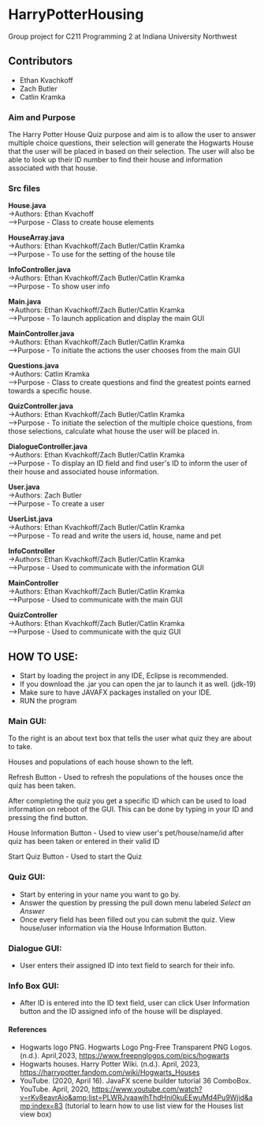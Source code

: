 
# HarryPotterHousing
Group project for C211 Programming 2 at Indiana University Northwest

## Contributors
- Ethan Kvachkoff
- Zach Butler
- Catlin Kramka

### Aim and Purpose

The Harry Potter House Quiz purpose and aim is to allow the user to answer multiple choice questions, 
their selection will generate the Hogwarts House that the user will be placed in based on their selection. 
The user will also be able to look up their ID number to find their house and information associated with that house. 

### Src files

**House.java**  
->Authors: Ethan Kvachoff  
-->Purpose - Class to create house elements  

**HouseArray.java**   
->Authors: Ethan Kvachkoff/Zach Butler/Catlin Kramka  
-->Purpose - To use for the setting of the house tile  

**InfoController.java**  
->Authors: Ethan Kvachkoff/Zach Butler/Catlin Kramka  
-->Purpose - To show user info  

**Main.java**   
->Authors: Ethan Kvachkoff/Zach Butler/Catlin Kramka  
-->Purpose - To launch application and display the main GUI  

**MainController.java**    
->Authors: Ethan Kvachkoff/Zach Butler/Catlin Kramka   
-->Purpose - To initiate the actions the user chooses from the main GUI  

**Questions.java**  
->Authors: Catlin Kramka  
-->Purpose - Class to create questions and find the greatest points earned towards a specific house.  

**QuizController.java**  
->Authors: Ethan Kvachkoff/Zach Butler/Catlin Kramka  
-->Purpose - To initiate the selection of the multiple choice questions, from those selections, calculate what house the user will be placed in.  

**DialogueController.java**  
->Authors: Ethan Kvachkoff/Zach Butler/Catlin Kramka  
-->Purpose - To display an ID field and find user's ID to inform the user of their house and associated house information.  

**User.java**  
->Authors: Zach Butler  
-->Purpose - To create a user  

**UserList.java**  
->Authors: Ethan Kvachkoff/Zach Butler/Catlin Kramka   
-->Purpose - To read and write the users id, house, name and pet  

**InfoController**  
->Authors: Ethan Kvachkoff/Zach Butler/Catlin Kramka  
-->Purpose - Used to communicate with the information GUI  

**MainController**  
->Authors: Ethan Kvachkoff/Zach Butler/Catlin Kramka  
-->Purpose - Used to communicate with the main GUI

**QuizController**  
->Authors: Ethan Kvachkoff/Zach Butler/Catlin Kramka  
-->Purpose - Used to communicate with the quiz GUI  

## HOW TO USE:
 - Start by loading the project in any IDE, Eclipse is recommended. 
 - If you download the .jar you can open the jar to launch it as well. (jdk-19)
 - Make sure to have JAVAFX packages installed on your IDE.
 - RUN the program
 
### Main GUI:
     
 To the right is an about text box that tells the user what quiz they are about to take.
 
 Houses and populations of each house shown to the left.
 
 Refresh Button - Used to refresh the populations of the houses once the quiz has been taken.
 
 After completing the quiz you get a specific ID which can be used to load information on reboot of the GUI. This can be done by typing in your ID and pressing the find button. 
 
 House Information Button - Used to view user's pet/house/name/id after quiz has been taken or entered in their valid ID
 
 Start Quiz Button - Used to start the Quiz
 
 
 ### Quiz GUI:
  - Start by entering in your name you want to go by. 
  - Answer the question by pressing the pull down menu labeled *Select an Answer*
  - Once every field has been filled out you can submit the quiz. View house/user information via the House Information Button. 
  
### Dialogue GUI: 
  - User enters their assigned ID into text field to search for their info. 
  
### Info Box GUI:
  - After ID is entered into the ID text field, user can click User Information button and the ID assigned info of the house will 
  be displayed. 
  
   

#### References
 - Hogwarts logo PNG. Hogwarts Logo Png-Free Transparent PNG Logos. (n.d.). April,2023, 
 	https://www.freepnglogos.com/pics/hogwarts 
 - Hogwarts houses. Harry Potter Wiki. (n.d.). April, 2023, 
    https://harrypotter.fandom.com/wiki/Hogwarts_Houses 
 - YouTube. (2020, April 16). JavaFX scene builder tutorial 36 ComboBox. YouTube. April, 2020, 
     https://www.youtube.com/watch?v=rKv8eavrAio&amp;list=PLWRJvaawlhThdHni0kuEEwuMd4Pu9Wjid&amp;index=83 
    (tutorial to learn how to use list view for the Houses list view box)
